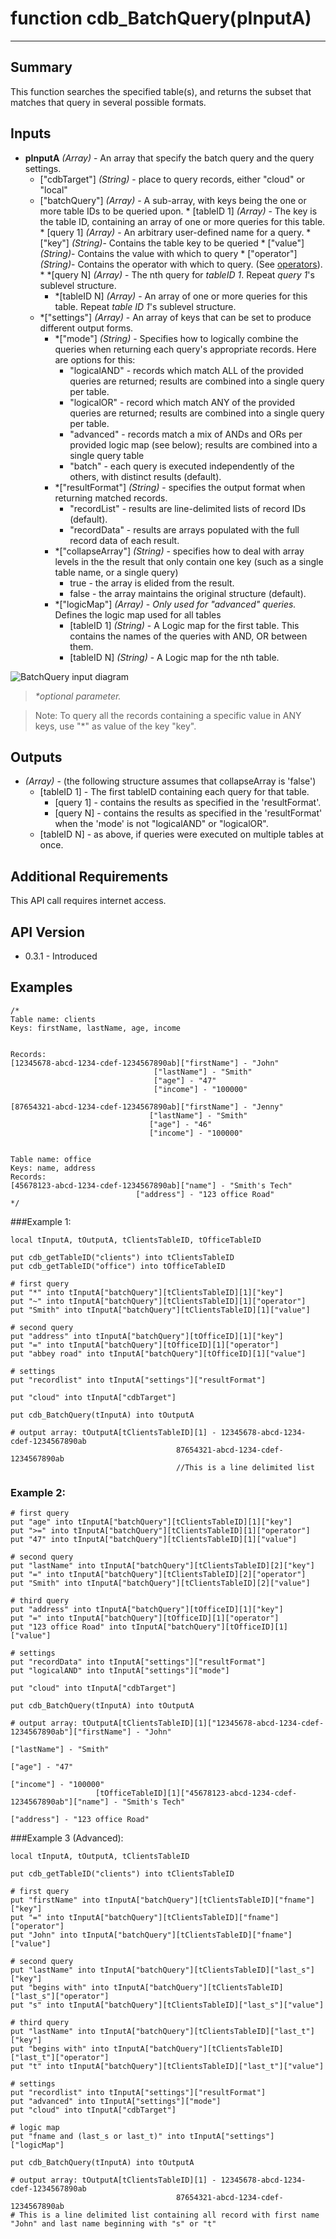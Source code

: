 # function cdb_BatchQuery(pInputA)
---
## Summary
This function searches the specified table(s), and returns the subset that matches that query in several possible formats.

## Inputs
* **pInputA** *(Array)* - An array that specify the batch query and the query settings.
	* ["cdbTarget"] *(String)* - place to query records, either "cloud" or "local"
	* ["batchQuery"] *(Array)* - A sub-array, with keys being the one or more table IDs to be queried upon.
			* [tableID 1] *(Array)* - The key is the table ID, containing an array of one or more queries for this table.
				* [query 1] *(Array)* - An arbitrary user-defined name for a query. 
					* ["key"] *(String)*- Contains the table key to be queried
					* ["value"] *(String)*- Contains the value with which to query
					* ["operator"] *(String)*- Contains the operator with which to query. (See [operators](./QueryOperators.md)).
				* *[query N] *(Array)* - The nth query for *tableID 1*. Repeat *query 1*'s sublevel structure.
		* *[tableID N] *(Array)* - An array of one or more queries for this table. Repeat *table ID 1*'s sublevel structure.
	* *["settings"] *(Array)* - An array of keys that can be set to produce different output forms.
		* *["mode"] *(String)* - Specifies how to logically combine the queries when returning each query's appropriate records. Here are options for this:
			- "logicalAND" - records which match ALL of the provided queries are returned; results are combined into a single query per table.
			- "logicalOR" - record which match ANY of the provided queries are returned; results are combined into a single query per table.
			- "advanced" - records match a mix of ANDs and ORs per provided logic map (see below); results are combined into a single query table
			- "batch" - each query is executed independently of the others, with distinct results (default).
		* *["resultFormat"] *(String)* - specifies the output format when returning matched records.
			- "recordList" - results are line-delimited lists of record IDs (default).
			- "recordData" - results are arrays populated with the full record data of each result.
		* *["collapseArray"] *(String)* - specifies how to deal with array levels in the the result that only contain one key (such as a single table name, or a single query)
			- true - the array is elided from the result.
			- false - the array maintains the original structure (default).
		* *["logicMap"] *(Array)* - _Only used for "advanced" queries._ Defines the logic map used for all tables
			* [tableID 1] *(String)* - A Logic map for the first table. This contains the names of the queries with AND, OR between them.
			* [tableID N] *(String)* - A Logic map for the nth table.

![BatchQuery input diagram](images/BatchQueryInput.svg)

> _*optional parameter._

> Note: To query all the records containing a specific value in ANY keys, use "\*" as value of the key "key".

## Outputs
* *(Array)* - (the following structure assumes that collapseArray is 'false')
	* [tableID 1] - The first tableID containing each query for that table.
		* [query 1] - contains the results as specified in the 'resultFormat'.
		* [query N] - contains the results as specified in the 'resultFormat' when the 'mode' is not "logicalAND" or "logicalOR".
	* [tableID N] - as above, if queries were executed on multiple tables at once.

## Additional Requirements
This API call requires internet access.
	
## API Version
* 0.3.1 - Introduced

## Examples

```livecodeserver
/*
Table name: clients
Keys: firstName, lastName, age, income


Records: 
[12345678-abcd-1234-cdef-1234567890ab]["firstName"] - "John"
							    ["lastName"] - "Smith"					 					
							    ["age"] - "47"
							    ["income"] - "100000"

[87654321-abcd-1234-cdef-1234567890ab]["firstName"] - "Jenny"
							   ["lastName"] - "Smith"
							   ["age"] - "46"
							   ["income"] - "100000"


Table name: office
Keys: name, address
Records:
[45678123-abcd-1234-cdef-1234567890ab]["name"] - "Smith's Tech"
						 	["address"] - "123 office Road"
*/
```
###Example 1:
```livecodeserver
local tInputA, tOutputA, tClientsTableID, tOfficeTableID
																			 
put cdb_getTableID("clients") into tClientsTableID                                       
put cdb_getTableID("office") into tOfficeTableID

# first query
put "*" into tInputA["batchQuery"][tClientsTableID][1]["key"]
put "~" into tInputA["batchQuery"][tClientsTableID][1]["operator"]
put "Smith" into tInputA["batchQuery"][tClientsTableID][1]["value"]

# second query
put "address" into tInputA["batchQuery"][tOfficeID][1]["key"]
put "=" into tInputA["batchQuery"][tOfficeID][1]["operator"]
put "abbey road" into tInputA["batchQuery"][tOfficeID][1]["value"]

# settings
put "recordlist" into tInputA["settings"]["resultFormat"] 

put "cloud" into tInputA["cdbTarget"]

put cdb_BatchQuery(tInputA) into tOutputA

# output array: tOutputA[tClientsTableID][1] - 12345678-abcd-1234-cdef-1234567890ab
									 87654321-abcd-1234-cdef-1234567890ab
									 //This is a line delimited list
```
### Example 2:
```livecodeserver
# first query
put "age" into tInputA["batchQuery"][tClientsTableID][1]["key"]
put ">=" into tInputA["batchQuery"][tClientsTableID][1]["operator"]
put "47" into tInputA["batchQuery"][tClientsTableID][1]["value"]

# second query
put "lastName" into tInputA["batchQuery"][tClientsTableID][2]["key"]
put "=" into tInputA["batchQuery"][tClientsTableID][2]["operator"]
put "Smith" into tInputA["batchQuery"][tClientsTableID][2]["value"]

# third query
put "address" into tInputA["batchQuery"][tOfficeID][1]["key"]
put "=" into tInputA["batchQuery"][tOfficeID][1]["operator"]
put "123 office Road" into tInputA["batchQuery"][tOfficeID][1]["value"]

# settings
put "recordData" into tInputA["settings"]["resultFormat"] 
put "logicalAND" into tInputA["settings"]["mode"]

put "cloud" into tInputA["cdbTarget"]

put cdb_BatchQuery(tInputA) into tOutputA

# output array: tOutputA[tClientsTableID][1]["12345678-abcd-1234-cdef-1234567890ab"]["firstName"] - "John"	 
																   ["lastName"] - "Smith"						 					
																   ["age"] - "47"
																   ["income"] - "100000"
				   [tOfficeTableID][1]["45678123-abcd-1234-cdef-1234567890ab"]["name"] - "Smith's Tech"
																  ["address"] - "123 office Road"
```
###Example 3 (Advanced):
```livecodeserver
local tInputA, tOutputA, tClientsTableID
																			 
put cdb_getTableID("clients") into tClientsTableID

# first query
put "firstName" into tInputA["batchQuery"][tClientsTableID]["fname"]["key"]
put "=" into tInputA["batchQuery"][tClientsTableID]["fname"]["operator"]
put "John" into tInputA["batchQuery"][tClientsTableID]["fname"]["value"]

# second query
put "lastName" into tInputA["batchQuery"][tClientsTableID]["last_s"]["key"]
put "begins with" into tInputA["batchQuery"][tClientsTableID]["last_s"]["operator"]
put "s" into tInputA["batchQuery"][tClientsTableID]["last_s"]["value"]

# third query
put "lastName" into tInputA["batchQuery"][tClientsTableID]["last_t"]["key"]
put "begins with" into tInputA["batchQuery"][tClientsTableID]["last_t"]["operator"]
put "t" into tInputA["batchQuery"][tClientsTableID]["last_t"]["value"]

# settings
put "recordlist" into tInputA["settings"]["resultFormat"] 
put "advanced" into tInputA["settings"]["mode"]
put "cloud" into tInputA["cdbTarget"]

# logic map
put "fname and (last_s or last_t)" into tInputA["settings"]["logicMap"]

put cdb_BatchQuery(tInputA) into tOutputA

# output array: tOutputA[tClientsTableID][1] - 12345678-abcd-1234-cdef-1234567890ab  
									 87654321-abcd-1234-cdef-1234567890ab
# This is a line delimited list containing all record with first name "John" and last name beginning with "s" or "t"
```